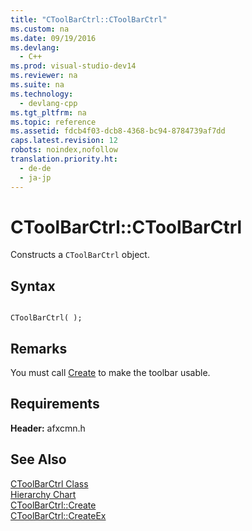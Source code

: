 ```yaml
---
title: "CToolBarCtrl::CToolBarCtrl"
ms.custom: na
ms.date: 09/19/2016
ms.devlang: 
  - C++
ms.prod: visual-studio-dev14
ms.reviewer: na
ms.suite: na
ms.technology: 
  - devlang-cpp
ms.tgt_pltfrm: na
ms.topic: reference
ms.assetid: fdcb4f03-dcb8-4368-bc94-8784739af7dd
caps.latest.revision: 12
robots: noindex,nofollow
translation.priority.ht: 
  - de-de
  - ja-jp
---
```

# CToolBarCtrl::CToolBarCtrl
Constructs a `CToolBarCtrl` object.  
  
## Syntax  
  
```  
  
CToolBarCtrl( );  
```  
  
## Remarks  
 You must call [Create](../vs140/CToolBarCtrl--Create.md) to make the toolbar usable.  
  
## Requirements  
 **Header:** afxcmn.h  
  
## See Also  
 [CToolBarCtrl Class](../vs140/CToolBarCtrl-Class.md)   
 [Hierarchy Chart](../vs140/Hierarchy-Chart.md)   
 [CToolBarCtrl::Create](../vs140/CToolBarCtrl--Create.md)   
 [CToolBarCtrl::CreateEx](../vs140/CToolBarCtrl--CreateEx.md)